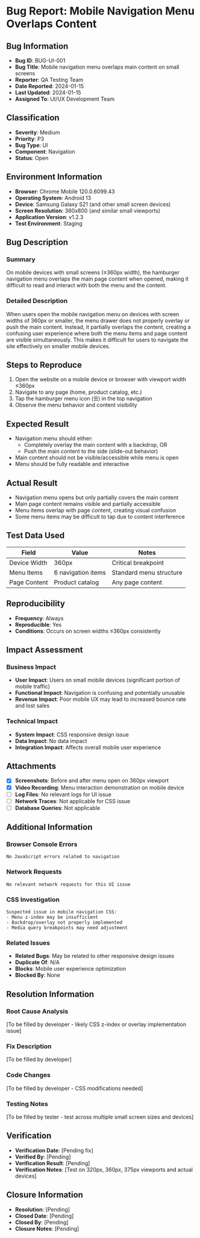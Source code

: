 # Bug Report: Mobile Navigation Menu Overlaps Content

## Bug Information

- **Bug ID**: BUG-UI-001
- **Bug Title**: Mobile navigation menu overlaps main content on small screens
- **Reporter**: QA Testing Team
- **Date Reported**: 2024-01-15
- **Last Updated**: 2024-01-15
- **Assigned To**: UI/UX Development Team

## Classification

- **Severity**: Medium
- **Priority**: P3
- **Bug Type**: UI
- **Component**: Navigation
- **Status**: Open

## Environment Information

- **Browser**: Chrome Mobile 120.0.6099.43
- **Operating System**: Android 13
- **Device**: Samsung Galaxy S21 (and other small screen devices)
- **Screen Resolution**: 360x800 (and similar small viewports)
- **Application Version**: v1.2.3
- **Test Environment**: Staging

## Bug Description

### Summary

On mobile devices with small screens (≤360px width), the hamburger navigation menu overlaps the main page content when opened, making it difficult to read and interact with both the menu and the content.

### Detailed Description

When users open the mobile navigation menu on devices with screen widths of 360px or smaller, the menu drawer does not properly overlay or push the main content. Instead, it partially overlaps the content, creating a confusing user experience where both the menu items and page content are visible simultaneously. This makes it difficult for users to navigate the site effectively on smaller mobile devices.

## Steps to Reproduce

1. Open the website on a mobile device or browser with viewport width ≤360px
2. Navigate to any page (home, product catalog, etc.)
3. Tap the hamburger menu icon (☰) in the top navigation
4. Observe the menu behavior and content visibility

## Expected Result

- Navigation menu should either:
  - Completely overlay the main content with a backdrop, OR
  - Push the main content to the side (slide-out behavior)
- Main content should not be visible/accessible while menu is open
- Menu should be fully readable and interactive

## Actual Result

- Navigation menu opens but only partially covers the main content
- Main page content remains visible and partially accessible
- Menu items overlap with page content, creating visual confusion
- Some menu items may be difficult to tap due to content interference

## Test Data Used

| Field        | Value              | Notes                   |
| ------------ | ------------------ | ----------------------- |
| Device Width | 360px              | Critical breakpoint     |
| Menu Items   | 6 navigation items | Standard menu structure |
| Page Content | Product catalog    | Any page content        |

## Reproducibility

- **Frequency**: Always
- **Reproducible**: Yes
- **Conditions**: Occurs on screen widths ≤360px consistently

## Impact Assessment

### Business Impact

- **User Impact**: Users on small mobile devices (significant portion of mobile traffic)
- **Functional Impact**: Navigation is confusing and potentially unusable
- **Revenue Impact**: Poor mobile UX may lead to increased bounce rate and lost sales

### Technical Impact

- **System Impact**: CSS responsive design issue
- **Data Impact**: No data impact
- **Integration Impact**: Affects overall mobile user experience

## Attachments

- [x] **Screenshots**: Before and after menu open on 360px viewport
- [x] **Video Recording**: Menu interaction demonstration on mobile device
- [ ] **Log Files**: No relevant logs for UI issue
- [ ] **Network Traces**: Not applicable for CSS issue
- [ ] **Database Queries**: Not applicable

## Additional Information

### Browser Console Errors

```
No JavaScript errors related to navigation
```

### Network Requests

```
No relevant network requests for this UI issue
```

### CSS Investigation

```
Suspected issue in mobile navigation CSS:
- Menu z-index may be insufficient
- Backdrop/overlay not properly implemented
- Media query breakpoints may need adjustment
```

### Related Issues

- **Related Bugs**: May be related to other responsive design issues
- **Duplicate Of**: N/A
- **Blocks**: Mobile user experience optimization
- **Blocked By**: None

## Resolution Information

### Root Cause Analysis

[To be filled by developer - likely CSS z-index or overlay implementation issue]

### Fix Description

[To be filled by developer]

### Code Changes

[To be filled by developer - CSS modifications needed]

### Testing Notes

[To be filled by tester - test across multiple small screen sizes and devices]

## Verification

- **Verification Date**: [Pending fix]
- **Verified By**: [Pending]
- **Verification Result**: [Pending]
- **Verification Notes**: [Test on 320px, 360px, 375px viewports and actual devices]

## Closure Information

- **Resolution**: [Pending]
- **Closed Date**: [Pending]
- **Closed By**: [Pending]
- **Closure Notes**: [Pending]
